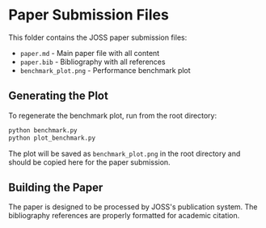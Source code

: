 # Paper Submission Files

This folder contains the JOSS paper submission files:

- `paper.md` - Main paper file with all content
- `paper.bib` - Bibliography with all references
- `benchmark_plot.png` - Performance benchmark plot

## Generating the Plot

To regenerate the benchmark plot, run from the root directory:

```bash
python benchmark.py
python plot_benchmark.py
```

The plot will be saved as `benchmark_plot.png` in the root directory and should be copied here for the paper submission.

## Building the Paper

The paper is designed to be processed by JOSS's publication system. The bibliography references are properly formatted for academic citation. 